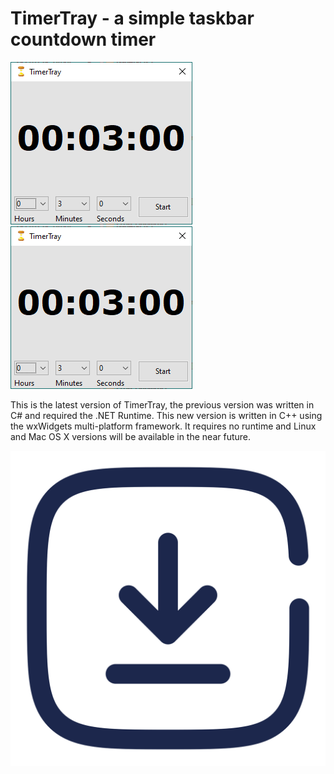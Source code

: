# TimerTray - a simple taskbar countdown timer


<img src="TimerTray2_MainWindow.png" alt="TimerTray main window"/>
<img src="TimerTray2_MainWindow.png" alt="TimerTray main window"/>

This is the latest version of TimerTray, the previous version was written in C# and required the .NET Runtime. This new version is written in C++ using the wxWidgets multi-platform framework. It requires no runtime and Linux and Mac OS X versions will be available in the near future.

<img src="download.svg" alt="Download Windows installer"/>

